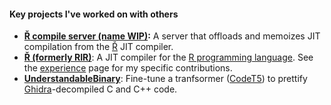 #### Key projects I've worked on with others

- **[Ř compile server (name WIP)](https://github.com/PRL-PRG/r-compile-server):** A server that offloads and memoizes JIT compilation from the [Ř](https://github.com/reactorlabs/rir) JIT compiler.
- **[Ř (formerly RIR)](https://github.com/reactorlabs/rir)**: A JIT compiler for the [R programming language](https://www.r-project.org/about.html). See the [experience](/experience.html) page for my specific contributions.
- **[UnderstandableBinary](https://github.com/Jakobeha/UnderstandableBinary)**: Fine-tune a tranfsormer ([CodeT5](https://arxiv.org/abs/2109.00859)) to prettify [Ghidra](https://ghidra-sre.org)-decompiled C and C++ code.
